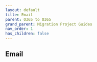 ```yaml
---
layout: default
title: Email
parent: O365 to O365
grand_parent: Migration Project Guides
nav_order: 1
has_children: false
---
```


## Email
